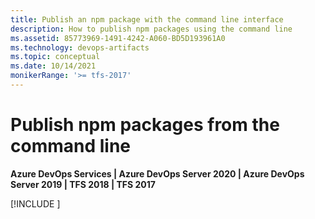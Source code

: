```yaml
---
title: Publish an npm package with the command line interface
description: How to publish npm packages using the command line
ms.assetid: 85773969-1491-4242-A060-BD5D193961A0
ms.technology: devops-artifacts
ms.topic: conceptual
ms.date: 10/14/2021
monikerRange: '>= tfs-2017'
---
```


# Publish npm packages from the command line

**Azure DevOps Services | Azure DevOps Server 2020 | Azure DevOps Server 2019 | TFS 2018 | TFS 2017**

[!INCLUDE [](../includes/npm/publish.md)]
